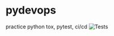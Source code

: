 # pydevops
practice python tox, pytest, ci/cd
![Tests](https://github.com/chnadell/pydevops/blob/main/.github/workflows/call_tox.yml/badge.svg)
